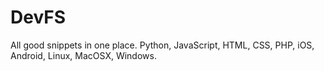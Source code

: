 # DevFS

All good snippets in one place. Python, JavaScript, HTML, CSS, PHP, iOS, Android, Linux, MacOSX, Windows.
